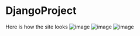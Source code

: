 # DjangoProject
Here is how the site looks
![image](https://user-images.githubusercontent.com/63122362/209990310-428fa790-6b19-43c6-8ff5-287fb9b7d20f.png)
![image](https://user-images.githubusercontent.com/63122362/209990371-b1dfbe6c-6419-43dc-a8f1-3b09080628c6.png)
![image](https://user-images.githubusercontent.com/63122362/209990416-59be16dd-4ffe-46c3-8686-24db967a58b3.png)
